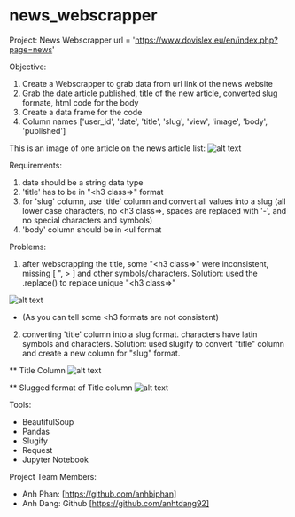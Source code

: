 # news_webscrapper

Project: News Webscrapper
url = 'https://www.dovislex.eu/en/index.php?page=news'

Objective:
1. Create a Webscrapper to grab data from url link of the news website
2. Grab the date article published, title of the new article, converted slug formate, html code for the body
3. Create a data frame for the code
4. Column names ['user_id', 'date', 'title', 'slug', 'view', 'image', 'body', 'published']

This is an image of one article on the news article list:
![alt text](https://github.com/anhbiphan/news_webscrapper/blob/master/images/new_article_1.png?raw=true)


Requirements:
1. date should be a string data type
2. 'title' has to be in "<h3 class=>" format
3. for 'slug' column, use 'title' column and convert all values into a slug
   (all lower case characters, no <h3 class=>, spaces are replaced with '-', and no special characters and symbols)
4. 'body' column should be in <ul format

Problems:
1. after webscrapping the title, some "<h3 class=>" were inconsistent, missing [ ", > ] and other symbols/characters.
    Solution: used the .replace() to replace unique "<h3 class=>"
    
![alt text](https://github.com/anhbiphan/news_webscrapper/blob/master/images/title.png?raw=true)
- (As you can tell some <h3 formats are not consistent)

  
2. converting 'title' column into a slug format. characters have latin symbols and characters.
    Solution: used slugify to convert "title" column and create a new column for "slug" format.

** Title Column
![alt text](https://github.com/anhbiphan/news_webscrapper/blob/master/images/title_h3.png?raw=true)

** Slugged format of Title column
![alt text](https://github.com/anhbiphan/news_webscrapper/blob/master/images/title_slug.png?raw=true)




Tools:
- BeautifulSoup
- Pandas
- Slugify
- Request
- Jupyter Notebook

Project Team Members:

- Anh Phan: [https://github.com/anhbiphan]
- Anh Dang: Github [https://github.com/anhtdang92]

